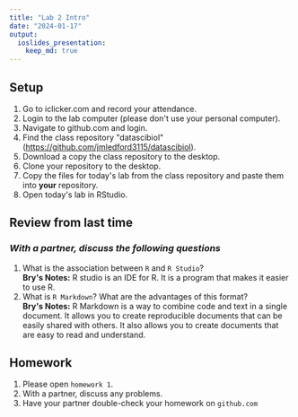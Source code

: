 ```yaml
---
title: "Lab 2 Intro"
date: "2024-01-17"
output: 
  ioslides_presentation: 
    keep_md: true
---
```




## Setup
1. Go to iclicker.com and record your attendance.
2. Login to the lab computer (please don't use your personal computer).  
3. Navigate to github.com and login.  
4. Find the class repository "datascibiol" (https://github.com/jmledford3115/datascibiol).  
5. Download a copy the class repository to the desktop.  
6. Clone your repository to the desktop.  
7. Copy the files for today's lab from the class repository and paste them into **your** repository.  
8. Open today's lab in RStudio.  

## Review from last time
### *With a partner, discuss the following questions*
1. What is the association between `R` and `R Studio`?  
**Bry's Notes:** R studio is an IDE for R. It is a program that makes it easier to use R.
2. What is `R Markdown`? What are the advantages of this format?  
**Bry's Notes:** R Markdown is a way to combine code and text in a single document. It allows you to create reproducible documents that can be easily shared with others. It also allows you to create documents that are easy to read and understand. 

## Homework
1. Please open `homework 1`.  
2. With a partner, discuss any problems.  
3. Have your partner double-check your homework on `github.com`
